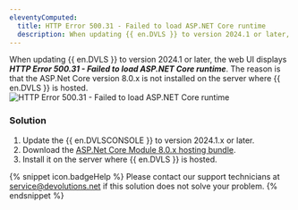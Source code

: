 ```yaml
---
eleventyComputed:
  title: HTTP Error 500.31 - Failed to load ASP.NET Core runtime
  description: When updating {{ en.DVLS }} to version 2024.1 or later, the web UI displays HTTP Error 500.31 - Failed to load ASP.NET Core runtime.
---
```

When updating {{ en.DVLS }} to version 2024.1 or later, the web UI displays ***HTTP Error 500.31 - Failed to load ASP.NET Core runtime***. The reason is that the ASP.Net Core version 8.0.x is not installed on the server where {{ en.DVLS }} is hosted.
![HTTP Error 500.31 - Failed to load ASP.NET Core runtime](https://cdnweb.devolutions.net/docs/docs_en_kb_CLOUD2014_2024_1.png)

### Solution

1. Update the {{ en.DVLSCONSOLE }} to version 2024.1.x or later.
1. Download the [ASP.Net Core Module 8.0.x hosting bundle](https://dotnet.microsoft.com/en-us/download/dotnet/8.0).
1. Install it on the server where {{ en.DVLS }} is hosted.

{% snippet icon.badgeHelp %}
Please contact our support technicians at [service@devolutions.net](mailto:service@devolutions.net) if this solution does not solve your problem.
{% endsnippet %}